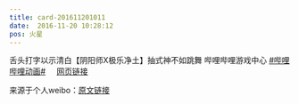 ```yaml
---
title: card-201611201011
date:  2016-11-20 10:28:12
pos: 火星
---
```

舌头打字以示清白【阴阳师X极乐净土】抽式神不如跳舞 哔哩哔哩游戏中心 <a  href="https://m.weibo.cn/search?containerid=231522type%3D1%26t%3D10%26q%3D%23%E5%93%94%E5%93%A9%E5%93%94%E5%93%A9%E5%8A%A8%E7%94%BB%23&isnewpage=1" data-hide=""><span class="surl-text">#哔哩哔哩动画#</span></a> <a  href="https://weibo.cn/sinaurl?u=http%3A%2F%2Fwww.bilibili.com%2Fvideo%2Fav6467193" data-hide=""><span class='url-icon'><img style='width: 1rem;height: 1rem' src='https://h5.sinaimg.cn/upload/2015/09/25/3/timeline_card_small_web_default.png'></span><span class="surl-text">网页链接</span></a> 

来源于个人weibo：[原文链接](https://m.weibo.cn/status/EiolQo00L?mblogid=EiolQo00L)